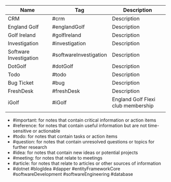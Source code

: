 
| Name                   | Tag                    | Description                        |
| ---------------------- | ---------------------- | ---------------------------------- |
| CRM                    | #crm                   | Description                        |
| England Golf           | #englandGolf           | Description                        |
| Golf Ireland           | #golfIreland           | Description                        |
| Investigation          | #investigation         | Description                        |
| Software Investigation | #softwareInvestigation | Description                        |
| DotGolf                | #dotGolf               | Description                        |
| Todo                   | #todo                  | Description                        |
| Bug Ticket             | #bug                   | Description                        |
| FreshDesk              | #freshDesk             | Description                        |
| iGolf                  | #iGolf                 | England Golf Flexi club membership |
|                        |                        |                                    |



-   #important: for notes that contain critical information or action items
-   #reference: for notes that contain useful information but are not time-sensitive or actionable
-   #todo: for notes that contain tasks or action items
-   #question: for notes that contain unresolved questions or topics for further research
-   #idea: for notes that contain new ideas or potential projects
-   #meeting: for notes that relate to meetings
-   #article: for notes that relate to articles or other sources of information
- #dotnet
#blogIdea
#dapper
#entityFrameworkCore
#softwareDevelopment
#softwareEngineering
#database

